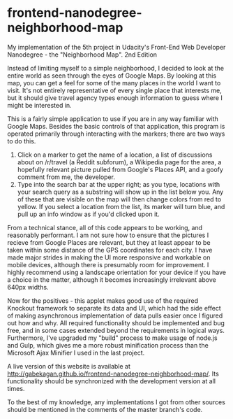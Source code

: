 # frontend-nanodegree-neighborhood-map
My implementation of the 5th project in Udacity's Front-End Web Developer Nanodegree - the "Neighborhood Map".
2nd Edition

Instead of limiting myself to a simple neighborhood, I decided to look at the entire world as seen through the eyes of Google Maps. By looking at this map, you can get a feel for some of the many places in the world I want to visit. It's not entirely representative of every single place that interests me, but it should give travel agency types enough information to guess where I might be interested in.

This is a fairly simple application to use if you are in any way familiar with Google Maps. Besides the basic controls of that application, this program is operated primarily through interacting with the markers; there are two ways to do this.

1. Click on a marker to get the name of a location, a list of discussions about on /r/travel (a Reddit subforum), a Wikipedia page for the area, a hopefully relevant picture pulled from Google's Places API, and a goofy comment from me, the developer.
2. Type into the search bar at the upper right; as you type, locations with your search query as a substring will show up in the list below you. Any of these that are visible on the map will then change colors from red to yellow. If you select a location from the list, its marker will turn blue, and pull up an info window as if you'd clicked upon it.

From a technical stance, all of this code appears to be working, and reasonably performant. I am not sure how to ensure that the pictures I recieve from Google Places are relevant, but they at least appear to be taken within some distance of the GPS coordinates for each city. I have made major strides in making the UI more responsive and workable on mobile devices, although there is presumably room for improvement. I highly recommend using a landscape orientation for your device if you have a choice in the matter, although it becomes increasingly irrelevant above 640px widths.

Now for the positives - this applet makes good use of the required Knockout framework to separate its data and UI, which had the side effect of making asynchronous implementation of data pulls easier once I figured out how and why. All required functionality should be implemented and bug free, and in some cases extended beyond the requirements in logical ways. Furthermore, I've upgraded my "build" process to make usage of node.js and Gulp, which gives me a more robust minification process than the Microsoft Ajax Minifier I used in the last project.

A live version of this website is available at http://gabekagan.github.io/frontend-nanodegree-neighborhood-map/. Its functionality should be synchronized with the development version at all times.

To the best of my knowledge, any implementations I got from other sources should be mentioned in the comments of the master branch's code.
